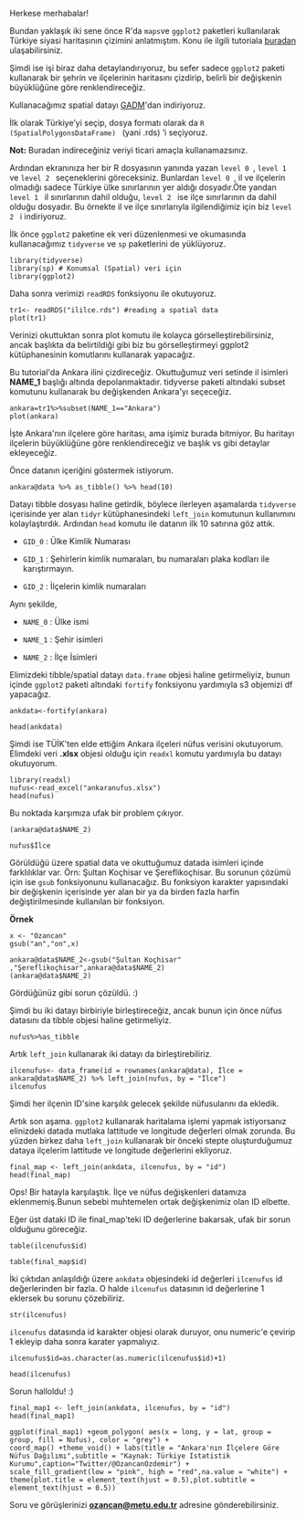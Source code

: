 Herkese merhabalar!

Bundan yaklaşık iki sene önce  R'da ```maps```ve ```ggplot2``` paketleri kullanılarak Türkiye siyasi haritasının çizimini anlatmıştım. Konu ile ilgili tutoriala [buradan](http://users.metu.edu.tr/ozancan/harita.html) ulaşabilirsiniz. 

Şimdi ise işi biraz daha detaylandırıyoruz, bu sefer sadece  ```ggplot2``` paketi kullanarak bir şehrin ve ilçelerinin haritasını çizdirip, belirli bir değişkenin büyüklüğüne göre renklendireceğiz. 

Kullanacağımız spatial datayı [GADM](https://gadm.org/download_country_v3.html)'dan indiriyoruz. 

İlk olarak Türkiye’yi seçip, dosya formatı olarak da  ```R (SpatialPolygonsDataFrame) ``` (yani .rds) ’i seçiyoruz. 

**Not:** Buradan indireceğiniz veriyi ticari amaçla kullanamazsınız.

Ardından ekranınıza her bir R dosyasının yanında yazan  ```level 0 ```,  ```level 1 ``` ve  ```level 2 ``` seçeneklerini göreceksiniz. Bunlardan  ```level 0 ```, il ve ilçelerin olmadığı sadece Türkiye ülke sınırlarının yer aldığı dosyadır.Öte yandan  ```level 1 ``` il sınırlarının dahil olduğu,  ```level 2 ``` ise ilçe sınırlarının da dahil olduğu dosyadır. Bu örnekte il ve ilçe sınırlarıyla ilgilendiğimiz için biz  ```level 2 ``` i indiriyoruz.

İlk önce ```ggplot2``` paketine ek veri düzenlenmesi ve okumasında kullanacağımız ```tidyverse``` ve ```sp``` paketlerini de yüklüyoruz. 

```{r,warning=FALSE,message=FALSE}
library(tidyverse)
library(sp) # Konumsal (Spatial) veri için
library(ggplot2)
```


Daha sonra verimizi ```readRDS``` fonksiyonu ile okutuyoruz. 

```{r}
tr1<- readRDS("ililce.rds") #reading a spatial data
plot(tr1)
```
Verinizi okuttuktan sonra plot komutu ile kolayca görselleştirebilirsiniz, ancak başlıkta da belirtildiği gibi biz bu görselleştirmeyi ggplot2 kütüphanesinin komutlarını kullanarak yapacağız.


Bu tutorial'da Ankara ilini çizdireceğiz. Okuttuğumuz veri setinde il isimleri **NAME_1** başlığı altında depolanmaktadır. tidyverse paketi altındaki subset komutunu kullanarak bu değişkenden Ankara'yı seçeceğiz. 

```{r}
ankara=tr1%>%subset(NAME_1=="Ankara")
plot(ankara)
```

İşte Ankara'nın ilçelere göre haritası, ama işimiz burada bitmiyor. Bu haritayı ilçelerin büyüklüğüne göre renklendireceğiz ve başlık vs gibi detaylar ekleyeceğiz. 

Önce datanın içeriğini göstermek istiyorum.


```{r}
ankara@data %>% as_tibble() %>% head(10) 
```

Datayı tibble dosyası haline getirdik, böylece ilerleyen aşamalarda ```tidyverse``` içerisinde yer alan ```tidyr``` kütüphanesindeki ```left_join``` komutunun kullanımını kolaylaştırdık. Ardından ```head``` komutu ile datanın ilk 10 satırına göz attık.

+ ```GID_0``` : Ülke Kimlik Numarası

+ ```GID_1``` : Şehirlerin kimlik numaraları, bu numaraları plaka kodları ile karıştırmayın.

+ ```GID_2``` : İlçelerin kimlik numaraları

Aynı şekilde,

+ ```NAME_0``` : Ülke ismi

+ ```NAME_1``` : Şehir isimleri

+ ```NAME_2``` : İlçe İsimleri


Elimizdeki tibble/spatial datayı ```data.frame``` objesi haline getirmeliyiz, bunun içinde ```ggplot2``` paketi altındaki ```fortify``` fonksiyonu yardımıyla s3 objemizi df yapacağız. 

```{r}
ankdata<-fortify(ankara)
```

```{r}
head(ankdata)
```

Şimdi ise TÜİK'ten elde ettiğim Ankara ilçeleri nüfus verisini okutuyorum. Elimdeki veri **.xlsx** objesi olduğu için ```readxl``` komutu yardımıyla bu datayı okutuyorum.

```{r}
library(readxl)
nufus<-read_excel("ankaranufus.xlsx")
head(nufus)
```


Bu noktada karşımıza ufak bir problem çıkıyor.

```{r}
(ankara@data$NAME_2)
```
```{r}
nufus$İlce
```

Görüldüğü üzere spatial data ve okuttuğumuz datada  isimleri içinde farklılıklar var. Örn: Şultan Koçhisar ve Şereflikoçhisar. Bu sorunun çözümü için ise ```gsub``` fonksiyonunu kullanacağız. Bu fonksiyon karakter yapısındaki bir değişkenin içerisinde yer alan bir ya da birden fazla harfin değiştirilmesinde kullanılan bir fonksiyon.

**Örnek**

```{r}
x <- "Ozancan"
gsub("an","on",x)
```
```{r}
ankara@data$NAME_2<-gsub("Şultan Koçhisar" ,"Şereflikoçhisar",ankara@data$NAME_2)
(ankara@data$NAME_2)
```
Gördüğünüz gibi sorun çözüldü. :) 

Şimdi bu iki datayı birbiriyle birleştireceğiz, ancak bunun için önce nüfus datasını da tibble objesi haline getirmeliyiz. 


```{r}
nufus%>%as_tibble
```


Artık ```left_join``` kullanarak iki datayı da birleştirebiliriz.

```{r}
ilcenufus<- data_frame(id = rownames(ankara@data), İlce = ankara@data$NAME_2) %>% left_join(nufus, by = "İlce")
ilcenufus
```

Şimdi her ilçenin ID'sine karşılık gelecek şekilde nüfusularını da ekledik. 

Artık son aşama. ```ggplot2``` kullanarak haritalama işlemi yapmak istiyorsanız elinizdeki datada mutlaka lattitude ve longitude değerleri olmak zorunda. Bu yüzden birkez daha ```left_join``` kullanarak bir önceki stepte oluşturduğumuz dataya ilçelerim lattitude ve longitude değerlerini ekliyoruz.


```{r}
final_map <- left_join(ankdata, ilcenufus, by = "id")
head(final_map)
```
 Ops! Bir hatayla karşılaştık. İlçe ve nüfus değişkenleri datamıza eklenmemiş.Bunun sebebi muhtemelen ortak değişkenimiz olan ID elbette. 
 
 Eğer üst dataki ID ile final_map'teki ID değerlerine bakarsak, ufak bir sorun olduğunu göreceğiz. 
 
```{r}
table(ilcenufus$id)
```
 

```{r}
table(final_map$id)
```
İki çıktıdan anlaşıldığı üzere ```ankdata``` objesindeki id değerleri ```ilcenufus``` id değerlerinden bir fazla. O halde ```ilcenufus``` datasının id değerlerine 1 eklersek bu sorunu çözebiliriz. 

```{r}
str(ilcenufus)
```
```ilcenufus``` datasında id karakter objesi olarak duruyor, onu numeric'e çevirip 1 ekleyip daha sonra karater yapmalıyız. 
```{r}
ilcenufus$id=as.character(as.numeric(ilcenufus$id)+1)
```

```{r}
head(ilcenufus)
```
Sorun halloldu! :) 

```{r}
final_map1 <- left_join(ankdata, ilcenufus, by = "id")
head(final_map1)
```

```{r}
ggplot(final_map1) +geom_polygon( aes(x = long, y = lat, group = group, fill = Nufus), color = "grey") +
coord_map() +theme_void() + labs(title = "Ankara'nın İlçelere Göre Nüfus Dağılımı",subtitle = "Kaynak: Türkiye Istatistik Kurumu",caption="Twitter/@OzancanOzdemir") +
scale_fill_gradient(low = "pink", high = "red",na.value = "white") +
theme(plot.title = element_text(hjust = 0.5),plot.subtitle = element_text(hjust = 0.5))
```

Soru ve görüşlerinizi **ozancan@metu.edu.tr** adresine gönderebilirsiniz. 
